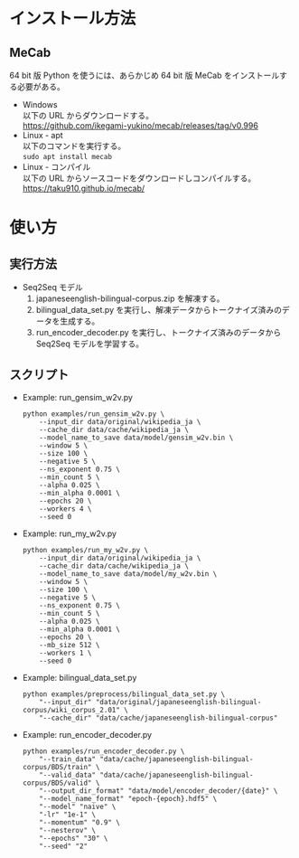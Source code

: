 # インストール方法
## MeCab
64 bit 版 Python を使うには、あらかじめ 64 bit 版 MeCab をインストールする必要がある。
- Windows  
以下の URL からダウンロードする。  
https://github.com/ikegami-yukino/mecab/releases/tag/v0.996
- Linux - apt  
以下のコマンドを実行する。  
`sudo apt install mecab`
- Linux - コンパイル  
以下の URL からソースコードをダウンロードしコンパイルする。  
https://taku910.github.io/mecab/

# 使い方
## 実行方法
- Seq2Seq モデル
    1. japaneseenglish-bilingual-corpus.zip を解凍する。
    1. bilingual_data_set.py を実行し、解凍データからトークナイズ済みのデータを生成する。
    1. run_encoder_decoder.py を実行し、トークナイズ済みのデータから Seq2Seq モデルを学習する。

## スクリプト
- Example: run_gensim_w2v.py
    ```
    python examples/run_gensim_w2v.py \
        --input_dir data/original/wikipedia_ja \
        --cache_dir data/cache/wikipedia_ja \
        --model_name_to_save data/model/gensim_w2v.bin \
        --window 5 \
        --size 100 \
        --negative 5 \
        --ns_exponent 0.75 \
        --min_count 5 \
        --alpha 0.025 \
        --min_alpha 0.0001 \
        --epochs 20 \
        --workers 4 \
        --seed 0
    ```

- Example: run_my_w2v.py
    ```
    python examples/run_my_w2v.py \
        --input_dir data/original/wikipedia_ja \
        --cache_dir data/cache/wikipedia_ja \
        --model_name_to_save data/model/my_w2v.bin \
        --window 5 \
        --size 100 \
        --negative 5 \
        --ns_exponent 0.75 \
        --min_count 5 \
        --alpha 0.025 \
        --min_alpha 0.0001 \
        --epochs 20 \
        --mb_size 512 \
        --workers 1 \
        --seed 0
    ```

- Example: bilingual_data_set.py
    ```
    python examples/preprocess/bilingual_data_set.py \
        "--input_dir" "data/original/japaneseenglish-bilingual-corpus/wiki_corpus_2.01" \
        "--cache_dir" "data/cache/japaneseenglish-bilingual-corpus"
    ```

- Example: run_encoder_decoder.py
    ```
    python examples/run_encoder_decoder.py \
        "--train_data" "data/cache/japaneseenglish-bilingual-corpus/BDS/train" \
        "--valid_data" "data/cache/japaneseenglish-bilingual-corpus/BDS/valid" \
        "--output_dir_format" "data/model/encoder_decoder/{date}" \
        "--model_name_format" "epoch-{epoch}.hdf5" \
        "--model" "naive" \
        "-lr" "1e-1" \
        "--momentum" "0.9" \
        "--nesterov" \
        "--epochs" "30" \
        "--seed" "2"
    ```
